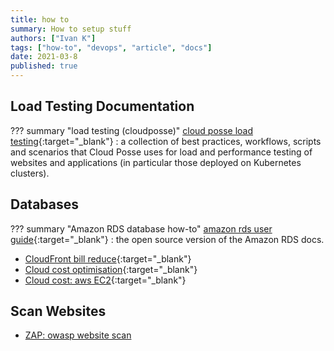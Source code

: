 ```yaml
---
title: how to
summary: How to setup stuff
authors: ["Ivan K"]
tags: ["how-to", "devops", "article", "docs"]
date: 2021-03-8
published: true
---
```


## Load Testing Documentation

??? summary "load testing (cloudposse)"
    [cloud posse load testing][load-test]{:target="_blank"}
    : a collection of best practices, workflows, scripts and scenarios that Cloud Posse uses for load and performance testing of websites and applications (in particular those deployed on Kubernetes clusters).

## Databases

??? summary "Amazon RDS database how-to"
    [amazon rds user guide][aws-database]{:target="_blank"}
    : the open source version of the Amazon RDS docs.

- [CloudFront bill reduce][cloudfront-reduce]{:target="_blank"}
- [Cloud cost optimisation][cloud-cost-optimisation]{:target="_blank"}
- [Cloud cost: aws EC2](https://instances.vantage.sh/){:target="_blank"}

## Scan Websites

- [ZAP: owasp website scan](https://www.zaproxy.org/docs/docker/about)


[load-test]: https://github.com/cloudposse/load-testing
[aws-database]: https://github.com/awsdocs/amazon-rds-user-guide
[cloudfront-reduce]: https://medium.com/faun/this-is-how-i-reduced-my-cloudfront-bills-by-80-a7b0dfb24128
[cloud-cost-optimisation]: https://info.acloud.guru/resources/continuous-cloud-cost-optimization
